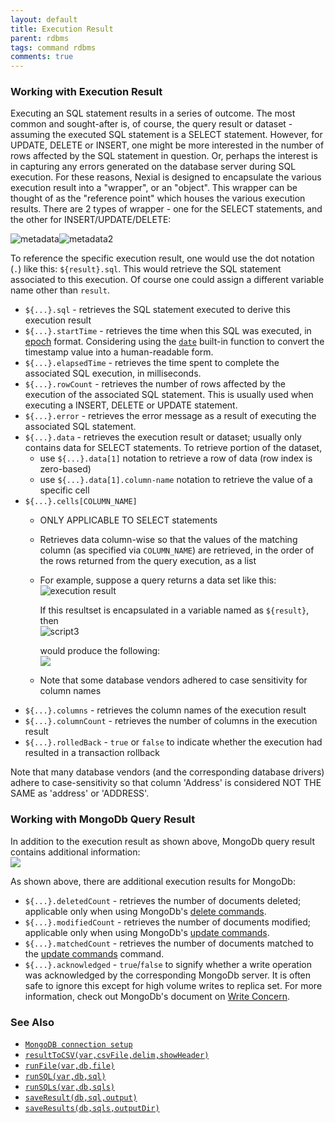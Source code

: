 ```yaml
---
layout: default
title: Execution Result
parent: rdbms
tags: command rdbms
comments: true
---
```



### Working with Execution Result
Executing an SQL statement results in a series of outcome. The most common and sought-after is, of course, the 
query result or dataset - assuming the executed SQL statement is a SELECT statement. However, for UPDATE, DELETE or 
INSERT, one might be more interested in the number of rows affected by the SQL statement in question. Or, perhaps the 
interest is in capturing any errors generated on the database server during SQL execution. For these reasons, Nexial 
is designed to encapsulate the various execution result into a "wrapper", or an "object". This wrapper can be thought 
of as the "reference point" which houses the various execution results. There are 2 types of wrapper - one for the 
SELECT statements, and the other for INSERT/UPDATE/DELETE:<br/>

![metadata](image/index_04.png)![metadata2](image/index_05.png)

To reference the specific execution result, one would use the dot notation (`.`) like this: `${result}.sql`. This 
would retrieve the SQL statement associated to this execution.  Of course one could assign a different variable name 
other than `result`. 
- `${...}.sql` - retrieves the SQL statement executed to derive this execution result
- `${...}.startTime` - retrieves the time when this SQL was executed, in 
  <a href="https://en.wikipedia.org/wiki/Unix_time" class="external-link" target="_nexial_link">epoch</a> format. 
  Considering using the [`date`](../../functions/$(date)) built-in function to convert the timestamp value into a 
  human-readable form.
- `${...}.elapsedTime` - retrieves the time spent to complete the associated SQL execution, in milliseconds.
- `${...}.rowCount` - retrieves the number of rows affected by the execution of the associated SQL statement. This 
   is usually used when executing a INSERT, DELETE or UPDATE statement. 
- `${...}.error` - retrieves the error message as a result of executing the associated SQL statement. 
- `${...}.data` - retrieves the execution result or dataset; usually only contains data for SELECT statements. 
  To retrieve portion of the dataset,
  - use `${...}.data[1]` notation to retrieve a row of data (row index is zero-based)
  - use `${...}.data[1].column-name` notation to retrieve the value of a specific cell
- `${...}.cells[COLUMN_NAME]`
  - ONLY APPLICABLE TO SELECT statements
  - Retrieves data column-wise so that the values of the matching column (as specified via `COLUMN_NAME`) are 
    retrieved, in the order of the rows returned from the query execution, as a list
  - For example, suppose a query returns a data set like this:<br/>
    ![execution result](image/index_06.png)  

    If this resultset is encapsulated in a variable named as `${result}`, then <br/>
    ![script3](image/index_07.png)
    
    would produce the following:<br/>
    ![](image/index_08.png)
  - Note that some database vendors adhered to case sensitivity for column names
- `${...}.columns` - retrieves the column names of the execution result
- `${...}.columnCount` - retrieves the number of columns in the execution result
- `${...}.rolledBack` - `true` or `false` to indicate whether the execution had resulted in a transaction rollback

Note that many database vendors (and the corresponding database drivers) adhere to case-sensitivity so that column 
'Address' is considered NOT THE SAME as 'address' or 'ADDRESS'.


### Working with MongoDb Query Result
In addition to the execution result as shown above, MongoDb query result contains additional information:<br/>
![](image/index_09.png)

As shown above, there are additional execution results for MongoDb:
- `${...}.deletedCount` - retrieves the number of documents deleted; applicable only when using MongoDb's 
   [delete commands](https://docs.mongodb.com/manual/reference/method/db.collection.find/).
- `${...}.modifiedCount` - retrieves the number of documents modified; applicable only when using MongoDb's 
   [update commands](https://docs.mongodb.com/manual/reference/command/update/). 
- `${...}.matchedCount` - retrieves the number of documents matched to the 
   [update commands](https://docs.mongodb.com/manual/reference/command/update/) command.
- `${...}.acknowledged` - `true`/`false` to signify whether a write operation was acknowledged by the corresponding 
   MongoDb server. It is often safe to ignore this except for high volume writes to replica set. For more information, 
   check out MongoDb's document on [Write Concern](https://docs.mongodb.com/manual/reference/write-concern/).


### See Also
- [`MongoDB connection setup`](mongodbConnectionSetup)
- [`resultToCSV(var,csvFile,delim,showHeader)`](resultToCSV(var,csvFile,delim,showHeader))
- [`runFile(var,db,file)`](runFile(var,db,file))
- [`runSQL(var,db,sql)`](runSQL(var,db,sql))
- [`runSQLs(var,db,sqls)`](runSQLs(var,db,sqls))
- [`saveResult(db,sql,output)`](saveResult(db,sql,output))
- [`saveResults(db,sqls,outputDir)`](saveResults(db,sqls,outputDir))
